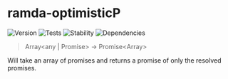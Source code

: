 # ramda-optimisticP

![Version][BADGE_VERSION]
![Tests][BADGE_TRAVIS]
![Stability][BADGE_STABILITY]
![Dependencies][BADGE_DEPENDENCY]

> Array<any | Promise<any>> -> Promise<Array<any>>

Will take an array of promises and returns a promise of only the resolved promises.

[BADGE_TRAVIS]: https://img.shields.io/travis/krainboltgreene/ramda-extra.js.svg?maxAge=2592000&style=flat-square
[BADGE_VERSION]: https://img.shields.io/npm/v/ramda-extra.svg?maxAge=2592000&style=flat-square
[BADGE_STABILITY]: https://img.shields.io/badge/stability-strong-green.svg?maxAge=2592000&style=flat-square
[BADGE_DEPENDENCY]: https://img.shields.io/david/krainboltgreene/ramda-extra.js.svg?maxAge=2592000&style=flat-square
